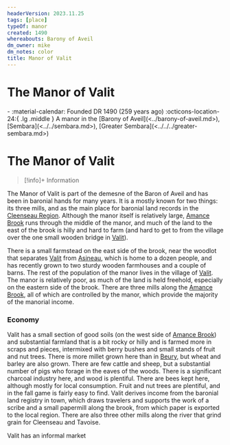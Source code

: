 ```yaml
---
headerVersion: 2023.11.25
tags: [place]
typeOf: manor
created: 1490
whereabouts: Barony of Aveil
dm_owner: mike
dm_notes: color
title: Manor of Valit
---
```

# The Manor of Valit
<div class="grid cards ext-narrow-margin ext-one-column" markdown>
-  
   :material-calendar: Founded DR 1490 (259 years ago)  
    :octicons-location-24:{ .lg .middle } A manor in the [Barony of Aveil](<../barony-of-aveil.md>), [Sembara](<../../sembara.md>), [Greater Sembara](<../../../greater-sembara.md>)  
</div>



# The Manor of Valit
>[!info]+ Information
> 
> 
>> 

The Manor of Valit is part of the demesne of the Baron of Aveil and has been in baronial hands for many years.  It is a mostly known for two things: its three mills, and as the main place for baronial land records in the [Cleenseau Region](<./cleenseau-region.md>). Although the manor itself is relatively large, [Amance Brook](<./amance-brook.md>) runs through the middle of the manor, and much of the land to the east of the brook is hilly and hard to farm (and hard to get to from the village over the one small wooden bridge in [Valit](<./valit.md>)). 

There is a small farmstead on the east side of the brook, near the woodlot that separates [Valit](<./valit.md>) from [Asineau](<./asineau.md>), which is home to a dozen people, and has recently grown to two sturdy wooden farmhouses and a couple of barns. The rest of the population of the manor lives in the village of [Valit](<./valit.md>). The manor is relatively poor, as much of the land is held freehold, especially on the eastern side of the brook. There are three mills along the [Amance Brook](<./amance-brook.md>), all of which are controlled by the manor, which provide the majority of the manorial income.

### Economy
Valit has a small section of good soils (on the west side of [Amance Brook](<./amance-brook.md>)) and substantial farmland that is a bit rocky or hilly and is farmed more in scraps and pieces, intermixed with berry bushes and small stands of fruit and nut trees. There is more millet grown here than in [Beury](<./beury.md>), but wheat and barley are also grown. There are few cattle and sheep, but a substantial number of pigs who forage in the eaves of the woods. There is a significant charcoal industry here, and wood is plentiful. There are bees kept here, although mostly for local consumption. Fruit and nut trees are plentiful, and in the fall game is fairly easy to find. Valit derives income from the baronial land registry in town, which draws travelers and supports the work of a scribe and a small papermill along the brook, from which paper is exported to the local region. There are also three other mills along the river that grind grain for Cleenseau and Tavoise. 

Valit has an informal market 

  